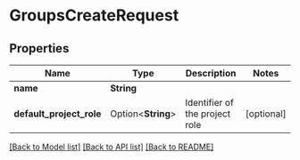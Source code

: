 # GroupsCreateRequest

## Properties

Name | Type | Description | Notes
------------ | ------------- | ------------- | -------------
**name** | **String** |  | 
**default_project_role** | Option<**String**> | Identifier of the project role | [optional]

[[Back to Model list]](../README.md#documentation-for-models) [[Back to API list]](../README.md#documentation-for-api-endpoints) [[Back to README]](../README.md)


